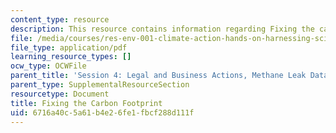 ```yaml
---
content_type: resource
description: This resource contains information regarding Fixing the carbon footprint.
file: /media/courses/res-env-001-climate-action-hands-on-harnessing-science-with-communities-to-cut-carbon-january-iap-2017/6716a40c5a61b4e26fe1fbcf288d111f_MITRES_ENV_001IAP17_ses4.2.pdf
file_type: application/pdf
learning_resource_types: []
ocw_type: OCWFile
parent_title: 'Session 4: Legal and Business Actions, Methane Leak Data Debrief'
parent_type: SupplementalResourceSection
resourcetype: Document
title: Fixing the Carbon Footprint
uid: 6716a40c-5a61-b4e2-6fe1-fbcf288d111f
---
```

